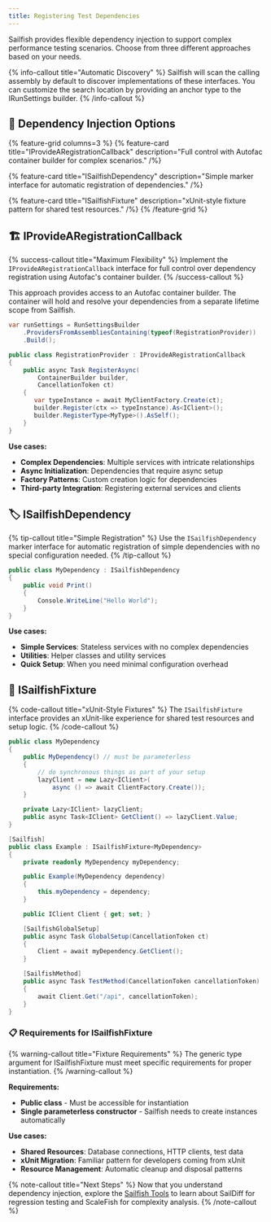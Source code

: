 ```yaml
---
title: Registering Test Dependencies
---
```


Sailfish provides flexible dependency injection to support complex performance testing scenarios. Choose from three different approaches based on your needs.

{% info-callout title="Automatic Discovery" %}
Sailfish will scan the calling assembly by default to discover implementations of these interfaces. You can customize the search location by providing an anchor type to the IRunSettings builder.
{% /info-callout %}

## 🔧 Dependency Injection Options

{% feature-grid columns=3 %}
{% feature-card title="IProvideARegistrationCallback" description="Full control with Autofac container builder for complex scenarios." /%}

{% feature-card title="ISailfishDependency" description="Simple marker interface for automatic registration of dependencies." /%}

{% feature-card title="ISailfishFixture" description="xUnit-style fixture pattern for shared test resources." /%}
{% /feature-grid %}

## 🏗️ IProvideARegistrationCallback

{% success-callout title="Maximum Flexibility" %}
Implement the `IProvideARegistrationCallback` interface for full control over dependency registration using Autofac's container builder.
{% /success-callout %}

This approach provides access to an Autofac container builder. The container will hold and resolve your dependencies from a separate lifetime scope from Sailfish.

```csharp
var runSettings = RunSettingsBuilder
    .ProvidersFromAssembliesContaining(typeof(RegistrationProvider))
    .Build();

public class RegistrationProvider : IProvideARegistrationCallback
{
    public async Task RegisterAsync(
        ContainerBuilder builder,
        CancellationToken ct)
    {
       var typeInstance = await MyClientFactory.Create(ct);
       builder.Register(ctx => typeInstance).As<IClient>();
       builder.RegisterType<MyType>().AsSelf();
    }
}
```

**Use cases:**
- **Complex Dependencies**: Multiple services with intricate relationships
- **Async Initialization**: Dependencies that require async setup
- **Factory Patterns**: Custom creation logic for dependencies
- **Third-party Integration**: Registering external services and clients

## 🏷️ ISailfishDependency

{% tip-callout title="Simple Registration" %}
Use the `ISailfishDependency` marker interface for automatic registration of simple dependencies with no special configuration needed.
{% /tip-callout %}

```csharp
public class MyDependency : ISailfishDependency
{
    public void Print()
    {
        Console.WriteLine("Hello World");
    }
}
```

**Use cases:**
- **Simple Services**: Stateless services with no complex dependencies
- **Utilities**: Helper classes and utility services
- **Quick Setup**: When you need minimal configuration overhead

## 🧪 ISailfishFixture

{% code-callout title="xUnit-Style Fixtures" %}
The `ISailfishFixture` interface provides an xUnit-like experience for shared test resources and setup logic.
{% /code-callout %}

```csharp
public class MyDependency
{
    public MyDependency() // must be parameterless
    {
        // do synchronous things as part of your setup
        lazyClient = new Lazy<IClient>(
            async () => await ClientFactory.Create());
    }

    private Lazy<IClient> lazyClient;
    public async Task<IClient> GetClient() => lazyClient.Value;
}

[Sailfish]
public class Example : ISailfishFixture<MyDependency>
{
    private readonly MyDependency myDependency;

    public Example(MyDependency dependency)
    {
        this.myDependency = dependency;
    }

    public IClient Client { get; set; }

    [SailfishGlobalSetup]
    public async Task GlobalSetup(CancellationToken ct)
    {
        Client = await myDependency.GetClient();
    }

    [SailfishMethod]
    public async Task TestMethod(CancellationToken cancellationToken)
    {
        await Client.Get("/api", cancellationToken);
    }
}
```

### 📋 Requirements for ISailfishFixture

{% warning-callout title="Fixture Requirements" %}
The generic type argument for ISailfishFixture must meet specific requirements for proper instantiation.
{% /warning-callout %}

**Requirements:**
- **Public class** - Must be accessible for instantiation
- **Single parameterless constructor** - Sailfish needs to create instances automatically

**Use cases:**
- **Shared Resources**: Database connections, HTTP clients, test data
- **xUnit Migration**: Familiar pattern for developers coming from xUnit
- **Resource Management**: Automatic cleanup and disposal patterns

{% note-callout title="Next Steps" %}
Now that you understand dependency injection, explore the [Sailfish Tools](/docs/2/sailfish) to learn about SailDiff for regression testing and ScaleFish for complexity analysis.
{% /note-callout %}
